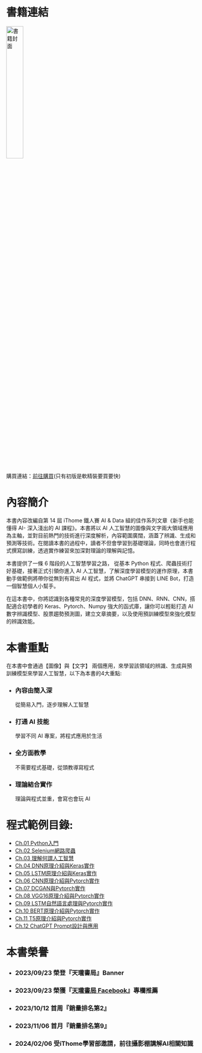 
# 書籍連結
<a href="https://www.tenlong.com.tw/products/9786263336025?list_name=r-zh_tw">
  <img src="https://cf-assets2.tenlong.com.tw/products/images/000/194/264/original/9786263336025.jpg" height="30%" width="30%" alt="書籍封面">
</a>
<p>購買連結：<a href="https://www.tenlong.com.tw/products/9786263336025?list_name=r-zh_tw">前往購買</a>(只有初版是軟精裝要買要快)</p>




# 內容簡介
本書內容改編自第 14 屆 iThome 鐵人賽 AI & Data 組的佳作系列文章《新手也能懂得 AI- 深入淺出的 AI 課程》。本書將以 AI 人工智慧的圖像與文字兩大領域應用為主軸，並對目前熱門的技術進行深度解析，內容範圍廣闊，涵蓋了辨識、生成和預測等技術。在閱讀本書的過程中，讀者不但會學習到基礎理論，同時也會進行程式撰寫訓練，透過實作練習來加深對理論的理解與記憶。

本書提供了一條 6 階段的人工智慧學習之路， 從基本 Python 程式、爬蟲技術打好基礎，接著正式引領你進入 AI 人工智慧，了解深度學習模型的運作原理，本書動手做範例將帶你從無到有寫出 AI 程式，並將 ChatGPT 串接到 LINE Bot，打造一個智慧個人小幫手。

在這本書中，你將認識到各種常見的深度學習模型，包括 DNN、RNN、CNN，搭配適合初學者的 Keras、Pytorch、Numpy 強大的函式庫，讓你可以輕鬆打造 AI 數字辨識模型、股票趨勢預測圖，建立文章摘要，以及使用預訓練模型來強化模型的辨識效能。

# 本書重點
在本書中會通過【圖像】與【文字】 兩個應用，來學習該領域的辨識、生成與預訓練模型來學習人工智慧，以下為本書的4大重點:
* ### 內容由簡入深
  從簡易入門，逐步理解人工智慧
* ### 打通 AI 技能
  學習不同 AI 專案，將程式應用於生活
* ### 全方面教學
  不需要程式基礎，從頭教導寫程式
* ### 理論結合實作
  理論與程式並重，會寫也會玩 AI

# 程式範例目錄:
* [Ch.01 Python入門](https://github.com/AUSTIN2526/learn-AI-in-30-days-book-version/tree/main/Ch.01%20%20Python%E5%85%A5%E9%96%80)
* [Ch.02 Selenium網路爬蟲](https://github.com/AUSTIN2526/learn-AI-in-30-days-book-version/tree/main/Ch.02%20%20Selenium%E7%B6%B2%E8%B7%AF%E7%88%AC%E8%9F%B2)
* [Ch.03 理解何謂人工智慧](https://github.com/AUSTIN2526/learn-AI-in-30-days-book-version/tree/main/Ch.03%20%E7%90%86%E8%A7%A3%E4%BD%95%E8%AC%82%E4%BA%BA%E5%B7%A5%E6%99%BA%E6%85%A7)
* [Ch.04 DNN原理介紹與Keras實作](https://github.com/AUSTIN2526/learn-AI-in-30-days-book-version/tree/main/Ch.04%20DNN%E5%8E%9F%E7%90%86%E4%BB%8B%E7%B4%B9%E8%88%87Keras%E5%AF%A6%E4%BD%9C)
* [Ch.05 LSTM原理介紹與Keras實作](https://github.com/AUSTIN2526/learn-AI-in-30-days-book-version/tree/main/Ch.05%20LSTM%E5%8E%9F%E7%90%86%E4%BB%8B%E7%B4%B9%E8%88%87Keras%E5%AF%A6%E4%BD%9C)
* [Ch.06 CNN原理介紹與Pytorch實作](https://github.com/AUSTIN2526/learn-AI-in-30-days-book-version/tree/main/Ch.06%20CNN%E5%8E%9F%E7%90%86%E4%BB%8B%E7%B4%B9%E8%88%87Pytorch%E5%AF%A6%E4%BD%9C)
* [Ch.07 DCGAN與Pytorch實作](https://github.com/AUSTIN2526/learn-AI-in-30-days-book-version/tree/main/Ch.07%20DCGAN%E8%88%87Pytorch%E5%AF%A6%E4%BD%9C)
* [Ch.08 VGG16原理介紹與Pytorch實作](https://github.com/AUSTIN2526/learn-AI-in-30-days-book-version/tree/main/Ch.08%20VGG16%E5%8E%9F%E7%90%86%E4%BB%8B%E7%B4%B9%E8%88%87Pytorch%E5%AF%A6%E4%BD%9C)
* [Ch.09 LSTM自然語言處理與Pytorch實作](https://github.com/AUSTIN2526/learn-AI-in-30-days-book-version/tree/main/Ch.09%20LSTM%E8%87%AA%E7%84%B6%E8%AA%9E%E8%A8%80%E8%99%95%E7%90%86%E8%88%87Pytorch%E5%AF%A6%E4%BD%9C)
* [Ch.10 BERT原理介紹與Pytorch實作](https://github.com/AUSTIN2526/learn-AI-in-30-days-book-version/tree/main/Ch.10%20BERT%E5%8E%9F%E7%90%86%E4%BB%8B%E7%B4%B9%E8%88%87Pytorch%E5%AF%A6%E4%BD%9C)
* [Ch.11 T5原理介紹與Pytorch實作](https://github.com/AUSTIN2526/learn-AI-in-30-days-book-version/tree/main/Ch.11%20T5%E5%8E%9F%E7%90%86%E4%BB%8B%E7%B4%B9%E8%88%87Pytorch%E5%AF%A6%E4%BD%9C)
* [Ch.12 ChatGPT Prompt設計與應用](https://github.com/AUSTIN2526/learn-AI-in-30-days-book-version/tree/main/Ch.12%20ChatGPT%20Prompt%E8%A8%AD%E8%A8%88%E8%88%87%E6%87%89%E7%94%A8)

# 本書榮譽
* ### 2023/09/23 榮登『**天瓏書局**』Banner
* ### 2023/09/23 榮獲『[天瓏書局 Facebook](https://www.facebook.com/photo/?fbid=706080698229380&set=a.556676983169753)』專欄推薦
* ### 2023/10/12 首周『銷量排名第2』
* ### 2023/11/06 首月『銷量排名第9』
* ### 2024/02/06 受iThome學習部邀請，前往攝影棚講解AI相關知識
